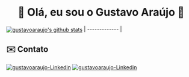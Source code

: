 <h1 align='center'>👾 Olá, eu sou o Gustavo Araújo 👾</h1>

<a href="https://github.com/guharaujo"><img align="center" src="https://github-readme-streak-stats.herokuapp.com/?user=guharaujo&theme=tokyonight&hide_border=true)" alt="gustavoaraujo's github stats" /></a>
| ------------- |
    
 ## ✉️ Contato
  
<a href='https://www.linkedin.com/in/gustavo-araujo-monteiro/' target='_blank' ><img align='center' alt='gustavoaraujo-Linkedin' src='https://img.shields.io/badge/LinkedIn-0077B5?style=for-the-badge&logo=linkedin&logoColor=white'></a>
<a href = "mailto:samuelpanzera@gmail.com"><img target='_blank' ><img align='center' alt='gustavoaraujo-Linkedin' src="https://img.shields.io/badge/-Gmail-%23333?style=for-the-badge&logo=gmail&logoColor=white" target="_blank"></a>
